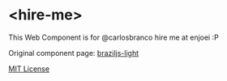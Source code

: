 # &lt;hire-me&gt;

This Web Component is for @carlosbranco hire me at enjoei :P 

Original component page: [braziljs-light](https://github.com/braziljs/braziljs-light)

[MIT License](http://opensource.org/licenses/MIT)
